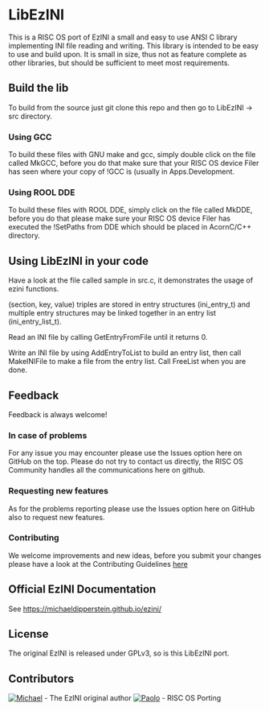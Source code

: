 # LibEzINI
This is a RISC OS port of EzINI a small and easy to use ANSI C library implementing INI file reading and writing.
This library is intended to be easy to use and build upon.  It is
small in size, thus not as feature complete as other libraries, but should be sufficient to meet most requirements.

## Build the lib
To build from the source just git clone this repo and then go to LibEzINI -> src directory.

### Using GCC
To build these files with GNU make and gcc, simply double click on the file called MkGCC, before you do that make sure that your RISC OS device Filer has seen where your copy of !GCC is (usually in Apps.Development.

### Using ROOL DDE
To build these files with ROOL DDE, simply click on the file called MkDDE, before you do that please make sure your RISC OS device Filer has executed the !SetPaths from DDE which should be placed in AcornC/C++ directory.

## Using LibEzINI in your code
Have a look at the file called sample in src.c, it demonstrates the usage of ezini functions.

(section, key, value) triples are stored in entry structures (ini_entry_t) and
multiple entry structures may be linked together in an entry list
(ini_entry_list_t).

Read an INI file by calling GetEntryFromFile until it returns 0.

Write an INI file by using AddEntryToList to build an entry list, then call
MakeINIFile to make a file from the entry list.  Call FreeList when you are
done.

## Feedback
Feedback is always welcome!

### In case of problems
For any issue you may encounter please use the Issues option here on GitHub on the top. Please do not try to contact us directly, the RISC OS Community handles all the communications here on github.

### Requesting new features
As for the problems reporting please use the Issues option here on GitHub also to request new features.

### Contributing
We welcome improvements and new ideas, before you submit your changes please have a look at the Contributing Guidelines [here](CONTRIBUTING.md)

## Official EzINI Documentation
See https://michaeldipperstein.github.io/ezini/

## License
The original EzINI is released under GPLv3, so is this LibEzINI port.

## Contributors
[![Michael](https://avatars2.githubusercontent.com/u/30029592?s=42&v=4)](https://github.com/MichaelDipperstein) - The EzINI original author
[![Paolo](https://avatars2.githubusercontent.com/u/8824337?s=42&v=4)](https://github.com/pzaino) - RISC OS Porting
